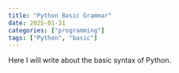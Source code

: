 ```yaml
---
title: "Python Basic Grammar"
date: 2025-01-31
categories: ["programming"]
tags: ["Python", "basic"]
---
```


Here I will write about the basic syntax of Python.